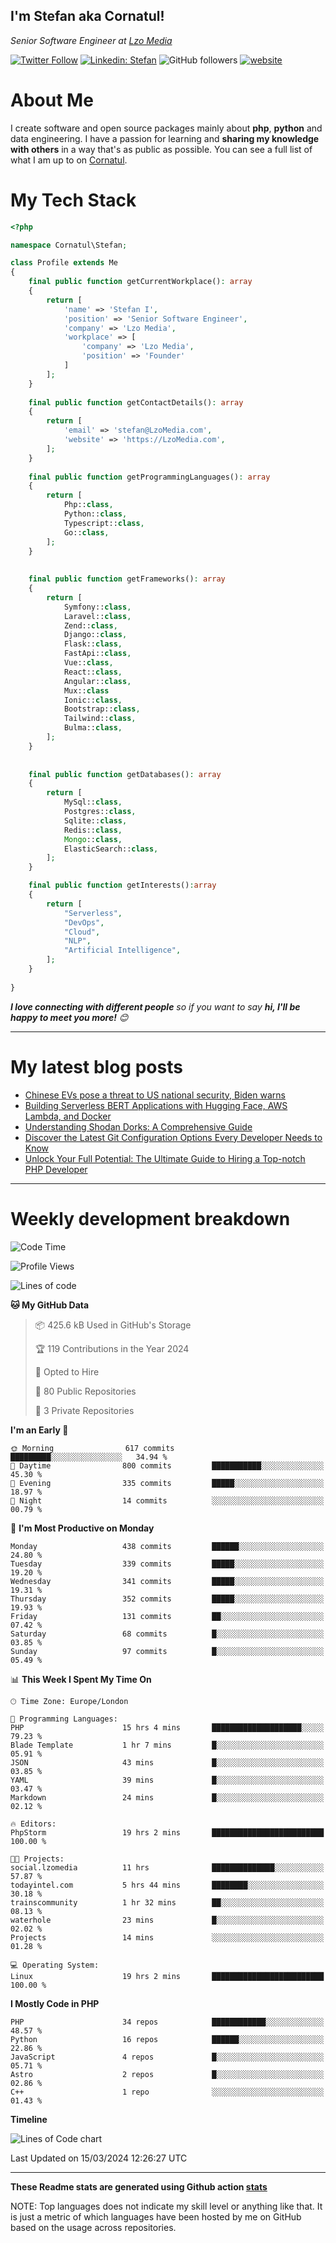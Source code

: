 <h2>I'm Stefan aka Cornatul! </h2>
<p><em>Senior Software Engineer at <a href="https:/lzomedia.com/">Lzo Media
</a>
</em></p>

[![Twitter Follow](https://img.shields.io/twitter/follow/cornatul?label=Follow)](https://twitter.com/intent/follow?screen_name=cornatul)
[![Linkedin: Stefan](https://img.shields.io/badge/cornatul-blue?style=flat-square&logo=Linkedin&logoColor=white&link=https://www.linkedin.com/in/cornatul/)](https://www.linkedin.com/in/cornatul/)
![GitHub followers](https://img.shields.io/github/followers/cornatul?label=Follow&style=social)
[![website](https://img.shields.io/badge/Website-46a2f1.svg?&style=flat-square&logo=Google-Chrome&logoColor=white&link=https://cornatul.com/)](https://cornatul.com/)



# About Me
I create software and open source packages mainly about **php**, **python** and data engineering. 
I have a passion for learning and **sharing my knowledge with others** in a way that's as public as possible. 
You can see a full list of what I am up to on [Cornatul](https://lzomedia.com).


# My Tech Stack

```php
<?php

namespace Cornatul\Stefan;

class Profile extends Me
{
    final public function getCurrentWorkplace(): array
    {
        return [
            'name' => 'Stefan I',
            'position' => 'Senior Software Engineer',
            'company' => 'Lzo Media',
            'workplace' => [
                'company' => 'Lzo Media',
                'position' => 'Founder'         
            ]
        ];
    }
    
    final public function getContactDetails(): array
    {
        return [
            'email' => 'stefan@LzoMedia.com',
            'website' => 'https://LzoMedia.com',
        ];
    }
    
    final public function getProgrammingLanguages(): array
    {
        return [
            Php::class,
            Python::class,
            Typescript::class,
            Go::class,
        ];
    }
    
    
    final public function getFrameworks(): array
    {
        return [
            Symfony::class,
            Laravel::class,
            Zend::class,
            Django::class,
            Flask::class,
            FastApi::class,
            Vue::class,
            React::class,
            Angular::class,
            Mux::class
            Ionic::class,
            Bootstrap::class,
            Tailwind::class,
            Bulma::class,
        ];
    }
    
    
    final public function getDatabases(): array
    {
        return [
            MySql::class,
            Postgres::class,
            Sqlite::class,
            Redis::class,
            Mongo::class,
            ElasticSearch::class,
        ];
    }

    final public function getInterests():array
    {
        return [
            "Serverless",
            "DevOps",
            "Cloud",
            "NLP",
            "Artificial Intelligence",
        ];
    }
   
}
```
 <em><b>I love connecting with different people</b> so if you want to say <b>hi, I'll be happy to meet you more!</b> 😊</em>

---
# My latest blog posts
<!-- BLOG-POST-LIST:START -->
- [Chinese EVs pose a threat to US national security, Biden warns](https://blog.lzomedia.com/chinese-evs-pose-a-threat-to-us-national-security-biden-warns/)
- [Building Serverless BERT Applications with Hugging Face, AWS Lambda, and Docker](https://blog.lzomedia.com/building-serverless-bert-applications-with-hugging-face-aws-lambda-and-docker/)
- [Understanding Shodan Dorks: A Comprehensive Guide](https://blog.lzomedia.com/understanding-shodan-dorks-a-comprehensive-guide/)
- [Discover the Latest Git Configuration Options Every Developer Needs to Know](https://blog.lzomedia.com/discover-the-latest-git-configuration-options-every-developer-needs-to-know/)
- [Unlock Your Full Potential: The Ultimate Guide to Hiring a Top-notch PHP Developer](https://blog.lzomedia.com/unlock-your-full-potential-the-ultimate-guide-to-hiring-a-top-notch-php-developer/)
<!-- BLOG-POST-LIST:END -->

---
# Weekly development breakdown
<!--START_SECTION:waka-->
![Code Time](http://img.shields.io/badge/Code%20Time-478%20hrs%2028%20mins-blue)

![Profile Views](http://img.shields.io/badge/Profile%20Views-4-blue)

![Lines of code](https://img.shields.io/badge/From%20Hello%20World%20I%27ve%20Written-8.9%20million%20lines%20of%20code-blue)

**🐱 My GitHub Data** 

> 📦 425.6 kB Used in GitHub's Storage 
 > 
> 🏆 119 Contributions in the Year 2024
 > 
> 💼 Opted to Hire
 > 
> 📜 80 Public Repositories 
 > 
> 🔑 3 Private Repositories 
 > 
**I'm an Early 🐤** 

```text
🌞 Morning                617 commits         █████████░░░░░░░░░░░░░░░░   34.94 % 
🌆 Daytime                800 commits         ███████████░░░░░░░░░░░░░░   45.30 % 
🌃 Evening                335 commits         █████░░░░░░░░░░░░░░░░░░░░   18.97 % 
🌙 Night                  14 commits          ░░░░░░░░░░░░░░░░░░░░░░░░░   00.79 % 
```
📅 **I'm Most Productive on Monday** 

```text
Monday                   438 commits         ██████░░░░░░░░░░░░░░░░░░░   24.80 % 
Tuesday                  339 commits         █████░░░░░░░░░░░░░░░░░░░░   19.20 % 
Wednesday                341 commits         █████░░░░░░░░░░░░░░░░░░░░   19.31 % 
Thursday                 352 commits         █████░░░░░░░░░░░░░░░░░░░░   19.93 % 
Friday                   131 commits         ██░░░░░░░░░░░░░░░░░░░░░░░   07.42 % 
Saturday                 68 commits          █░░░░░░░░░░░░░░░░░░░░░░░░   03.85 % 
Sunday                   97 commits          █░░░░░░░░░░░░░░░░░░░░░░░░   05.49 % 
```


📊 **This Week I Spent My Time On** 

```text
🕑︎ Time Zone: Europe/London

💬 Programming Languages: 
PHP                      15 hrs 4 mins       ████████████████████░░░░░   79.23 % 
Blade Template           1 hr 7 mins         █░░░░░░░░░░░░░░░░░░░░░░░░   05.91 % 
JSON                     43 mins             █░░░░░░░░░░░░░░░░░░░░░░░░   03.85 % 
YAML                     39 mins             █░░░░░░░░░░░░░░░░░░░░░░░░   03.47 % 
Markdown                 24 mins             █░░░░░░░░░░░░░░░░░░░░░░░░   02.12 % 

🔥 Editors: 
PhpStorm                 19 hrs 2 mins       █████████████████████████   100.00 % 

🐱‍💻 Projects: 
social.lzomedia          11 hrs              ██████████████░░░░░░░░░░░   57.87 % 
todayintel.com           5 hrs 44 mins       ████████░░░░░░░░░░░░░░░░░   30.18 % 
trainscommunity          1 hr 32 mins        ██░░░░░░░░░░░░░░░░░░░░░░░   08.13 % 
waterhole                23 mins             █░░░░░░░░░░░░░░░░░░░░░░░░   02.02 % 
Projects                 14 mins             ░░░░░░░░░░░░░░░░░░░░░░░░░   01.28 % 

💻 Operating System: 
Linux                    19 hrs 2 mins       █████████████████████████   100.00 % 
```

**I Mostly Code in PHP** 

```text
PHP                      34 repos            ████████████░░░░░░░░░░░░░   48.57 % 
Python                   16 repos            ██████░░░░░░░░░░░░░░░░░░░   22.86 % 
JavaScript               4 repos             █░░░░░░░░░░░░░░░░░░░░░░░░   05.71 % 
Astro                    2 repos             █░░░░░░░░░░░░░░░░░░░░░░░░   02.86 % 
C++                      1 repo              ░░░░░░░░░░░░░░░░░░░░░░░░░   01.43 % 
```



**Timeline**

![Lines of Code chart](https://raw.githubusercontent.com/cornatul/cornatul/master/assets/bar_graph.png)


 Last Updated on 15/03/2024 12:26:27 UTC
<!--END_SECTION:waka-->


---


**These Readme stats are generated using Github action [stats](https://github.com/cornatul/stats)**

NOTE: Top languages does not indicate my skill level or anything like that. 
It is just a metric of which languages have been hosted by me on GitHub based on the usage across repositories. 
